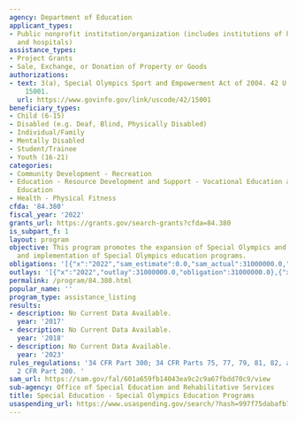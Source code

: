 ```yaml
---
agency: Department of Education
applicant_types:
- Public nonprofit institution/organization (includes institutions of higher education
  and hospitals)
assistance_types:
- Project Grants
- Sale, Exchange, or Donation of Property or Goods
authorizations:
- text: 3(a), Special Olympics Sport and Empowerment Act of 2004. 42 U.S.C. &sect;
    15001.
  url: https://www.govinfo.gov/link/uscode/42/15001
beneficiary_types:
- Child (6-15)
- Disabled (e.g. Deaf, Blind, Physically Disabled)
- Individual/Family
- Mentally Disabled
- Student/Trainee
- Youth (16-21)
categories:
- Community Development - Recreation
- Education - Resource Development and Support - Vocational Education and Handicapped
  Education
- Health - Physical Fitness
cfda: '84.380'
fiscal_year: '2022'
grants_url: https://grants.gov/search-grants?cfda=84.380
is_subpart_f: 1
layout: program
objective: This program promotes the expansion of Special Olympics and the design
  and implementation of Special Olympics education programs.
obligations: '[{"x":"2022","sam_estimate":0.0,"sam_actual":31000000.0,"usa_spending_actual":31000000.0},{"x":"2023","sam_estimate":36000000.0,"sam_actual":0.0,"usa_spending_actual":36000000.0},{"x":"2024","sam_estimate":36000000.0,"sam_actual":0.0,"usa_spending_actual":36000000.0}]'
outlays: '[{"x":"2022","outlay":31000000.0,"obligation":31000000.0},{"x":"2023","outlay":26830172.62,"obligation":36000000.0},{"x":"2024","outlay":0.0,"obligation":36000000.0}]'
permalink: /program/84.380.html
popular_name: ''
program_type: assistance_listing
results:
- description: No Current Data Available.
  year: '2017'
- description: No Current Data Available.
  year: '2018'
- description: No Current Data Available.
  year: '2023'
rules_regulations: '34 CFR Part 300; 34 CFR Parts 75, 77, 79, 81, 82, and 86; and
  2 CFR Part 200. '
sam_url: https://sam.gov/fal/601a659fb14043ea9c2c9a67fbdd70c9/view
sub-agency: Office of Special Education and Rehabilitative Services
title: Special Education - Special Olympics Education Programs
usaspending_url: https://www.usaspending.gov/search/?hash=997f75dabafb79d36d439774daeb32d0
---
```

